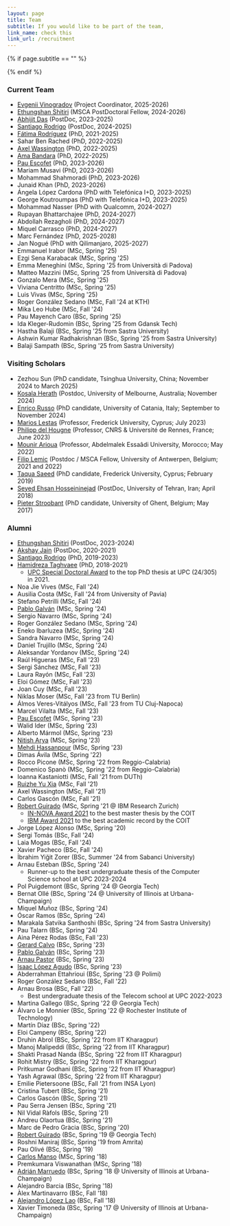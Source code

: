 ```yaml
---
layout: page
title: Team
subtitle: If you would like to be part of the team,  
link_name: check this
link_url: /recruitment
---
```


{% if page.subtitle == "" %}
<div class="empty_subtitle"></div>
{% endif %}

### Current Team

- [Evgenii Vinogradov](https://vtsociety.org/contact/evgenii-vinogradov) (Project Coordinator, 2025-2026)
- [Ethungshan Shitiri](https://sites.google.com/view/ethungshanshitiri/) (MSCA PostDoctoral Fellow, 2024-2026)
- [Abhijit Das](https://abhijitcse.github.io/) (PostDoc, 2023-2025)
- [Santiago Rodrigo](https://www.linkedin.com/in/santiago-rodrigo-mu%C3%B1oz-5b14a743) (PostDoc, 2024-2025)
- [Fátima Rodríguez](https://www.linkedin.com/in/f%C3%A1tima-yolanda-rodr%C3%ADguez-gal%C3%A1n-96b3381a8/) (PhD, 2021-2025)
- Sahar Ben Rached (PhD, 2022-2025)
- [Axel Wassington](https://www.linkedin.com/in/axel-wassington-258792a0/) (PhD, 2022-2025)
- [Ama Bandara](https://www.linkedin.com/in/ama-bandara-a02a5a168/) (PhD, 2022-2025)
- [Pau Escofet](http://pauescofet.com/) (PhD, 2023-2026)
- Mariam Musavi (PhD, 2023-2026)
- Mohammad Shahmoradi (PhD, 2023-2026)
- Junaid Khan (PhD, 2023-2026)
- Ángela López Cardona (PhD with Telefónica I+D, 2023-2025)
- George Koutroumpas (PhD with Telefónica I+D, 2023-2025)
- Mohammad Nasser (PhD with Qualcomm, 2024-2027)
- Rupayan Bhattarchajee (PhD, 2024-2027)
- Abdollah Rezagholi (PhD, 2024-2027)
- Miquel Carrasco (PhD, 2024-2027)
- Marc Fernández (PhD, 2025-2028)
- Jan Nogué (PhD with Qilimanjaro, 2025-2027)
- Emmanuel Irabor (MSc, Spring '25)
- Ezgi Sena Karabacak (MSc, Spring '25)
- Emma Meneghini (MSc, Spring '25 from Università di Padova)
- Matteo Mazzini (MSc, Spring '25 from Università di Padova)
- Gonzalo Mera (MSc, Spring '25)
- Viviana Centritto (MSc, Spring '25)
- Luis Vivas (MSc, Spring '25)
- Roger González Sedano (MSc, Fall '24 at KTH)
- Mika Leo Hube (MSc, Fall '24)
- Pau Mayench Caro (BSc, Spring '25)
- Ida Kleger-Rudomin (BSc, Spring '25 from Gdansk Tech) 
- Hastha Balaji (BSc, Spring '25 from Sastra University) 
- Ashwin Kumar Radhakrishnan (BSc, Spring '25 from Sastra University) 
- Balaji Sampath (BSc, Spring '25 from Sastra University) 


### Visiting Scholars

- Zezhou Sun (PhD candidate, Tsinghua University, China; November 2024 to March 2025)
- [Kosala Herath](https://www.kosalaherath.com/) (Postdoc, University of Melbourne, Australia; November 2024)
- [Enrico Russo](https://www.linkedin.com/in/russenrico/?originalSubdomain=it) (PhD candidate, University of Catania, Italy; September to November 2024)
- [Marios Lestas](https://www.frederick.ac.cy/en/about-us/faculty-staff/faculty?view=page&id=108&lid=758) (Professor, Frederick University, Cyprus; July 2023)
- [Philipp del Hougne](https://sites.google.com/view/pdelhougne/home) (Professor, CNRS & Université de Rennes, France; June 2023)
- [Mounir Arioua](https://ieeexplore.ieee.org/author/37589390700) (Professor, Abdelmalek Essaâdi University, Morocco; May 2022)
- [Filip Lemic](https://sites.google.com/view/filip-lemic/home) (Postdoc / MSCA Fellow, University of Antwerpen, Belgium; 2021 and 2022)
- [Taqua Saeed](https://www.linkedin.com/in/taqwa-saeed-11498152) (PhD candidate, Frederick University, Cyprus; February 2019)
- [Seyed Ehsan Hosseininejad](https://ieeexplore.ieee.org/author/38581149000) (PostDoc, University of Tehran, Iran; April 2018)
- [Pieter Stroobant](https://www.linkedin.com/in/pieter-stroobant-b38938197) (PhD candidate, University of Ghent, Belgium; May 2017)


### Alumni

- [Ethungshan Shitiri](https://sites.google.com/view/ethungshanshitiri/) (PostDoc, 2023-2024)
- [Akshay Jain](https://www.linkedin.com/in/akshay91jain) (PostDoc, 2020-2021)
- [Santiago Rodrigo](https://www.linkedin.com/in/santiago-rodrigo-mu%C3%B1oz-5b14a743) (PhD, 2019-2023)
- [Hamidreza Taghvaee](https://www.nottingham.ac.uk/research/groups/ggiemr/people/hamidreza.taghvaee) (PhD, 2018-2021)
  - [UPC Special Doctoral Award](https://doctorat.upc.edu/en/doctoral-thesis/extraordinary-awards/Resolucindefinitivapremiosextraordinarios2023_CAST.pdf) to the top PhD thesis at UPC (24/305) in 2021.
- Noa Jie Vives (MSc, Fall '24)
- Ausilia Costa (MSc, Fall '24 from University of Pavia)
- Stefano Petrilli (MSc, Fall '24)
- [Pablo Galván](https://www.linkedin.com/in/pablo-galv%C3%A1n-calder%C3%B3n-057298265) (MSc, Spring '24)
- Sergio Navarro (MSc, Spring '24)
- Roger González Sedano (MSc, Spring '24)
- Eneko Ibarluzea (MSc, Spring '24)
- Sandra Navarro (MSc, Spring '24)
- Daniel Trujillo (MSc, Spring '24)
- Aleksandar Yordanov (MSc, Spring '24)
- Raúl Higueras (MSc, Fall '23)
- Sergi Sánchez (MSc, Fall '23)
- Laura Rayón (MSc, Fall '23)
- Eloi Gómez (MSc, Fall '23)
- Joan Cuy (MSc, Fall '23)
- Niklas Moser (MSc, Fall '23 from TU Berlin)
- Álmos Veres-Vitályos (MSc, Fall '23 from TU Cluj-Napoca)
- Marcel Vilalta (MSc, Fall '23)
- [Pau Escofet](http://pauescofet.com/) (MSc, Spring '23)
- Walid Ider (MSc, Spring '23)  
- Alberto Mármol (MSc, Spring '23)
- [Nitish Arya](https://www.linkedin.com/in/nitish-arya-ab3741214/) (MSc, Spring '23)
- [Mehdi Hassanpour](https://www.linkedin.com/in/mehdi-hassanpour-391a67a8/) (MSc, Spring '23)
- Dimas Ávila (MSc, Spring '22)
- Rocco Picone (MSc, Spring '22 from Reggio-Calabria)
- Domenico Spanò (MSc, Spring '22 from Reggio-Calabria)
- Ioanna Kastaniotti (MSc, Fall '21 from DUTh)
- [Ruizhe Yu Xia](https://www.linkedin.com/in/ruizheyuxia/) (MSc, Fall '21)
- Axel Wassington (MSc, Fall '21)
- Carlos Gascón (MSc, Fall '21)
- [Robert Guirado](https://gea.ssr.upm.es/equipo/robert-guirado/) (MSc, Spring '21 @ IBM Research Zurich)
  - [IN-NOVA Award 2021](https://www.coit.es/sites/default/files/premiados_xlii_convocatoria.pdf) to the best master thesis by the COIT
  - [IBM Award 2021](https://www.coit.es/sites/default/files/premiados_xlii_convocatoria.pdf) to the best academic record by the COIT
- Jorge López Alonso (MSc, Spring '20)
- Sergi Tomás (BSc, Fall '24)
- Laia Mogas (BSc, Fall '24)
- Xavier Pacheco (BSc, Fall '24)
- İbrahim Yiğit Zorer (BSc, Summer '24 from Sabanci University)
- Arnau Esteban (BSc, Spring '24)
   - Runner-up to the best undergraduate thesis of the Computer Science school at UPC 2023-2024
- Pol Puigdemont (BSc, Spring '24 @ Georgia Tech)
- Bernat Ollé (BSc, Spring '24 @ University of Illinois at Urbana-Champaign)
- Miquel Muñoz (BSc, Spring '24)
- Óscar Ramos (BSc, Spring '24)
- Marakala Satvika Santhoshi (BSc, Spring '24 from Sastra University) 
- Pau Talarn (BSc, Spring '24)
- Aina Pérez Rodas (BSc, Fall '23)
- [Gerard Calvo](https://www.linkedin.com/in/gerard-calvo-bartra-306a41167/) (BSc, Spring '23)
- [Pablo Galván](https://www.linkedin.com/in/pablo-galv%C3%A1n-calder%C3%B3n-057298265) (BSc, Spring '23)
- [Arnau Pastor](https://www.linkedin.com/in/arnaupastor/) (BSc, Spring '23)
- [Isaac López Agudo](https://www.linkedin.com/in/isaac-lopez-agudo/) (BSc, Spring '23)
- Abderrahman Ettahrioui (BSc, Spring '23 @ Polimi)
- Roger González Sedano (BSc, Fall '22)
- Arnau Brosa (BSc, Fall '22)
  - Best undergraduate thesis of the Telecom school at UPC 2022-2023
- Martina Gallego (BSc, Spring '22 @ Georgia Tech)
- Álvaro Le Monnier (BSc, Spring '22 @ Rochester Institute of Technology)
- Martín Díaz (BSc, Spring '22)
- Eloi Campeny (BSc, Spring '22)
- Druhin Abrol (BSc, Spring '22 from IIT Kharagpur)
- Manoj Malipeddi (BSc, Spring '22 from IIT Kharagpur)
- Shakti Prasad Nanda (BSc, Spring '22 from IIT Kharagpur)
- Rohit Mistry (BSc, Spring '22 from IIT Kharagpur)
- Pritkumar Godhani (BSc, Spring '22 from IIT Kharagpur)
- Yash Agrawal (BSc, Spring '22 from IIT Kharagpur)
- Emilie Pietersoone (BSc, Fall '21 from INSA Lyon)
- Cristina Tubert (BSc, Spring '21)
- Carlos Gascón (BSc, Spring '21)
- Pau Serra Jensen (BSc, Spring '21)
- Nil Vidal Ràfols (BSc, Spring '21)
- Andreu Olaortua (BSc, Spring '21)
- Marc de Pedro Gràcia (BSc, Spring '20)
- [Robert Guirado](https://gea.ssr.upm.es/equipo/robert-guirado/) (BSc, Spring '19 @ Georgia Tech)
- Roshni Maniraj (BSc, Spring '19 from Amrita)
- Pau Olivé (BSc, Spring '19)
- [Carlos Manso](https://www.cttc.cat/people/carlos-manso) (MSc, Spring '18)
- Premkumara Viswanathan (MSc, Spring '18)
- [Adrián Marruedo](https://adrian-marruedo.com/) (BSc, Spring '18 @ University of Illinois at Urbana-Champaign)
- Alejandro Barcia (BSc, Spring '18)
- Àlex Martinavarro (BSc, Fall '18)
- [Alejandro López Lao](https://www.linkedin.com/in/alejandro-l%C3%B3pez-lao-213a84151) (BSc, Fall '18)
- Xavier Timoneda (BSc, Spring '17 @ University of Illinois at Urbana-Champaign)




